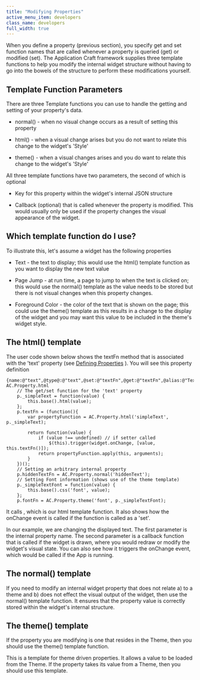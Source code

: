 ```yaml
---
title: "Modifying Properties"
active_menu_item: developers
class_name: developers
full_width: true
---
```



When you define a property (previous section), you specify get and set function names that are called whenever a property is queried (get) or modified (set). The Application Craft framework supplies three template functions to help you modify the internal widget structure without having to go into the bowels of the structure to perform these modifications yourself.

## Template Function Parameters

There are three Template functions you can use to handle the getting and setting of your property's data.

 - normal() - when no visual change occurs as a result of setting this property

 - html() - when a visual change arises but you do not want to relate this change to the widget's 'Style'

 - theme() - when a visual changes arises and you do want to relate this change to the widget's 'Style'

All three template functions have two parameters, the second of which is optional

 - Key for this property within the widget's internal JSON structure

 - Callback (optional) that is called whenever the property is modified. This would usually only be used if the property changes the visual appearance of the widget.

## Which template function do I use?

To illustrate this, let's assume a widget has the following properties

 - Text - the text to display; this would use the html() template function as you want to display the new text value

 - Page Jump - at run time, a page to jump to when the text is clicked on; this would use the normal() template as the value needs to be stored but there is not visual changes when this property changes.

 - Foreground Color - the color of the text that is shown on the page; this could use the theme() template as this results in a change to the display of the widget and you may want this value to be included in the theme's widget style.

## The html() template

The user code shown below shows the textFn method that is associated with the 'text' property (see [Defining Properties](defining-properties.htm) ). You will see this property definition

    {name:@"text",@type@:@"text",@set:@"textFn",@get:@"textFn",@alias:@"Text"},
    AC.Property.html
        // The get/set function for the 'text' property
        p._simpleText = function(value) {
            this.base().html(value);
        };
        p.textFn = (function(){
            var propertyFunction = AC.Property.html('simpleText', p._simpleText);
     
            return function(value) {
                if (value !== undefined) // if setter called
                    $(this).trigger(widget.onChange, [value, this.textFn()]);
                return propertyFunction.apply(this, arguments);
            }
        })();
        // Setting an arbitrary internal property
        p.hiddenTextFn = AC.Property.normal('hiddenText');
        // Setting Font information (shows use of the theme template)
        p._simpleTextFont = function(value) {
            this.base().css('font', value);
        };
        p.fontFn = AC.Property.theme('font', p._simpleTextFont);
   

It calls , which is our html template function. It also shows how the onChange event is called if the function is called as a 'set'.

In our example, we are changing the displayed text. The first parameter is the internal property name. The second parameter is a callback function that is called if the widget is drawn, where you would redraw or modify the widget's visual state. You can also see how it triggers the onChange event, which would be called if the App is running.

## The normal() template

If you need to modify an internal widget property that does not relate a) to a theme and b) does not effect the visual output of the widget, then use the normal() template function. It ensures that the property value is correctly stored within the widget's internal structure.

## The theme() template

If the property you are modifying is one that resides in the Theme, then you should use the theme() template function.

This is a template for theme driven properties. It allows a value to be loaded from the Theme. If the property takes its value from a Theme, then you should use this template.

